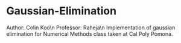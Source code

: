 # Gaussian-Elimination
Author: Colin Koo\n
Professor: Raheja\n
Implementation of gaussian elimination for Numerical Methods class taken at Cal Poly Pomona.
